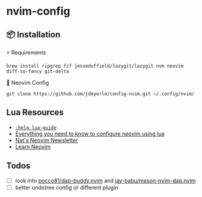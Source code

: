 # nvim-config

## 📦 Installation

⚡️ Requirements

```shell
brew install ripgrep fzf jesseduffield/lazygit/lazygit nvm neovim diff-so-fancy git-delta
```

💾 Neovim Config

```shell
git clone https://github.com/jdeyerle/config-nvim.git ~/.config/nvim/
```

## Lua Resources

- [`:help lua-guide`](https://neovim.io/doc/user/lua-guide.html#lua-guide)
- [Everything you need to know to configure neovim using lua](https://vonheikemen.github.io/devlog/tools/configuring-neovim-using-lua/)
- [Nat's Neovim Newsletter](https://neovim.substack.com/)
- [Learn Neovim](https://alpha2phi.medium.com/learn-neovim-the-practical-way-8818fcf4830f#8c31)

## Todos

- [ ] look into [pocco81/dap-buddy.nvim](https://github.com/pocco81/dap-buddy.nvim) and [jay-babu/mason-nvim-dap.nvim](https://github.com/jay-babu/mason-nvim-dap.nvim)
- [ ] better undotree config or different plugin
